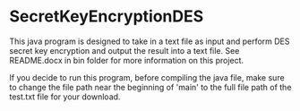 # SecretKeyEncryptionDES

This java program is designed to take in a text file as input and perform DES
secret key encryption and output the result into a text file. See README.docx 
in bin folder for more information on this project. 

If you decide to run this program, before compiling the java file, make sure to
 change the file path near the beginning of 'main' to the full file path of the 
test.txt file for your download.
